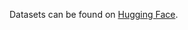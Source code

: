 Datasets can be found on [Hugging Face](https://huggingface.co/datasets/adunlop621/Soil_MFC/tree/main).
